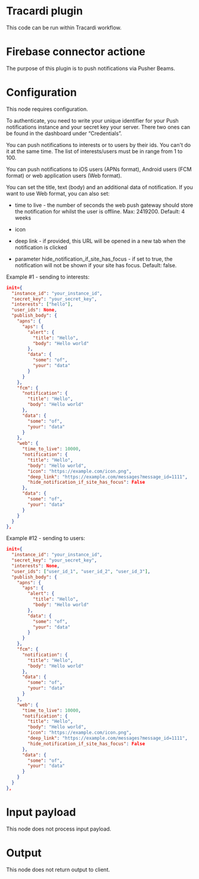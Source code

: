 # Tracardi plugin

This code can be run within Tracardi workflow.

# Firebase connector actione

The purpose of this plugin is to push notifications via Pusher Beams.

# Configuration

This node requires configuration. 

To authenticate, you need to write your unique identifier for your Push 
notifications instance and your secret key your server. There two ones 
can be found in the dashboard under “Credentials”.

You can push notifications to interests or to users by their ids. You can't do 
it at the same time. The list of interests/users must be in range from 1 to 100.

You can push notifications to iOS users (APNs format), Android users (FCM format)
or web application users (Web format).

You can set the title, text (body) and an additional data of notification. If you 
want to use Web format, you can also set:
* time to live - the number of seconds the web push gateway should store the 
  notification for whilst the user is offline. Max: 2419200. Default: 4 weeks
  
* icon 

* deep link - if provided, this URL will be opened in a new tab when the notification 
  is clicked
  
* parameter hide_notification_if_site_has_focus - if set to true, the notification will 
  not be shown if your site has focus. Default: false.

Example #1 - sending to interests:

```json
init={
  "instance_id": "your_instance_id",
  "secret_key": "your_secret_key",
  "interests": ["hello"],
  "user_ids": None,
  "publish_body": {
    "apns": {
      "aps": {
        "alert": {
          "title": "Hello",
          "body": "Hello world"
        },
        "data": {
          "some": "of",
          "your": "data"
        }
      }
    },   
    "fcm": {
      "notification": {
        "title": "Hello",
        "body": "Hello world"
      },
      "data": {
        "some": "of",
        "your": "data"
      }
    },
    "web": {
      "time_to_live": 10000,
      "notification": {
        "title": "Hello",
        "body": "Hello world",
        "icon": "https://example.com/icon.png",
        "deep_link": "https://example.com/messages?message_id=1111",
        "hide_notification_if_site_has_focus": False
      },
      "data": {
        "some": "of",
        "your": "data"
      }
    }
  }
},
```

Example #12 - sending to users:

```json
init={
  "instance_id": "your_instance_id",
  "secret_key": "your_secret_key",
  "interests": None,
  "user_ids": ["user_id_1", "user_id_2", "user_id_3"],
  "publish_body": {
    "apns": {
      "aps": {
        "alert": {
          "title": "Hello",
          "body": "Hello world"
        },
        "data": {
          "some": "of",
          "your": "data"
        }
      }
    },   
    "fcm": {
      "notification": {
        "title": "Hello",
        "body": "Hello world"
      },
      "data": {
        "some": "of",
        "your": "data"
      }
    },
    "web": {
      "time_to_live": 10000,
      "notification": {
        "title": "Hello",
        "body": "Hello world",
        "icon": "https://example.com/icon.png",
        "deep_link": "https://example.com/messages?message_id=1111",
        "hide_notification_if_site_has_focus": False
      },
      "data": {
        "some": "of",
        "your": "data"
      }
    }
  }
},
```

# Input payload

This node does not process input payload.

# Output

This node does not return output to client.
